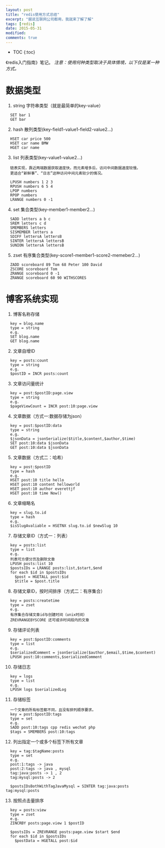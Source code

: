 ```yaml
---
layout: post
title: "redis使用方式总结"
excerpt: "据说互联网公司都用，我就来了解了解"
tags: [redis]
date: 2015-05-31
modified: 
comments: true
---
```



* TOC
{:toc}

《redis入门指南》笔记。
*注意：使用何种类型取决于具体情境，以下仅是某一种方式。*

# 数据类型
1. string
  字符串类型（就是最简单的key-value）

~~~
  SET bar 1
  GET bar
~~~

2. hash
  散列类型(key-field1-value1-field2-value2...)

~~~
  HSET car price 500
  HSET car name BMW
  HGET car name
~~~

3. list
  列表类型(key-value1-value2...)

~~~
  链表实现，靠近两端数据获取速度快，而元素增多后，访问中间数据速度较慢。
  更适合“新鲜事”、“日志”这种访问中间元素较少的情况。

  LPUSH numbers 1 2 3
  RPUSH numbers 6 5 4
  LPOP numbers
  RPOP numbers
  LRANGE numbers 0 -1
~~~

4. set
  集合类型(key-member1-member2...)

~~~
  SADD letters a b c
  SREM letters c d
  SMEMBERS letters
  SISMEMBER letters a
  SDIFF lettersA lettersB
  SINTER lettersA lettersB
  SUNION lettersA lettersB
~~~

5. zset
  有序集合类型(key-score1-member1-score2-memeber2...)

~~~
  ZADD scoreboard 89 Tom 68 Peter 100 David
  ZSCORE scoreboard Tom
  ZRANGE scoreboard 0 -1
  ZRANGE scoreboard 60 90 WITHSCORES
~~~

# 博客系统实现
1. 博客名称存储

~~~
  key = blog.name
  type = string
  e.g.
  SET blog.name
  GET blog.name
~~~

2. 文章自增ID

~~~
  key = posts:count
  type = string
  e.g.
  $postID = INCR posts:count
~~~

3. 文章访问量统计

~~~
  key = post:$postID:page.view
  type = string
  e.g.
  $pageViewCount = INCR post:10:page.view
~~~

4. 文章数据（方式一:数据存储为json）

~~~
  key = post:$postID:data
  type = string
  e.g.
  $jsonData = jsonSerialize($title,$content,$author,$time)
  SET post:10:data $jsonData
  GET post:10:data $jsonData
~~~

5. 文章数据（方式二：哈希）

~~~
  key = post:$postID
  type = hash
  e.g.
  HSET post:10 title hello
  HSET post:10 content helloworld
  HSET post:10 author everettjf
  HSET post:10 time Now()
~~~

6. 文章缩略名

~~~
  key = slug.to.id
  type = hash
  e.g.
  $isSlugAvaliable = HSETNX slug.to.id $newSlug 10
~~~

7. 存储文章ID（方式一：列表）

~~~
  key = posts:list
  type = list
  e.g.
  列表可方便分页及删除文章
  LPUSH posts:list 10
  $postsIDs = LRANGE posts:list,$start,$end
  for each $id in $postsIDs
    $post = HGETALL post:$id
    $title = $post.title
~~~

8. 存储文章ID，按时间排序（方式二：有序集合）

~~~
  key = posts:createtime
  type = zset
  e.g.
  有序集合存储文章id与创建时间（unix时间）
  ZREVRANGEBYSCORE 还可或许时间段内的文章
~~~

9. 存储评论列表

~~~
  key = post:$postID:comments
  type = list
  e.g.
  $serializedComment = jsonSerialize($author,$email,$time,$content)
  LPUSH post:10:comments,$serializedComment
~~~

10. 存储日志

~~~
  key = logs
  type = list
  e.g.
  LPUSH logs $serializedLog
~~~

11. 存储标签

~~~
  一个文章的所有标签都不同，且没有排列顺序要求。
  key = post:$postID:tags
  type = set
  e.g.
  SADD post:10:tags cpp redis wechat php
  $tags = SMEMBERS post:10:tags
~~~

12. 列出指定一个或多个标签下所有文章

~~~
  key = tag:$tagName:posts
  type = set
  e.g.
  post:1:tags -> java
  post:2:tags -> java , mysql
  tag:java:posts -> 1 , 2
  tag:mysql:posts -> 2

  $postsIDsBothWithTagJavaMysql = SINTER tag:java:posts tag:mysql:posts
~~~

13. 按照点击量排序

~~~
  key = posts:view
  type = zset
  e.g.
  ZINCRBY posts:page.view 1 $postID

  $postsIDs = ZREVRANGE posts:page.view $start $end
  for each $id in $postsIDs
    $postData = HGETALL post:$id
~~~

